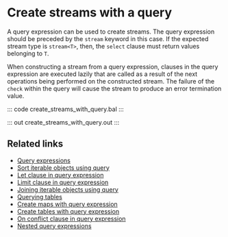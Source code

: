 # Create streams with a query

A query expression can be used to create streams. The query expression should be preceded by the `stream` keyword in this case. If the expected stream type is `stream<T>`, then, the `select` clause must return values belonging to `T`.

When constructing a stream from a query expression, clauses in the query expression are executed lazily that are called as a result of the next operations being performed on the constructed stream. The failure of the `check` within the query will cause the stream to produce an error termination value.

::: code create_streams_with_query.bal :::

::: out create_streams_with_query.out :::

## Related links
- [Query expressions](/learn/by-example/query-expressions)
- [Sort iterable objects using query](/learn/by-example/sort-iterable-objects)
- [Let clause in query expression](/learn/by-example/let-clause)
- [Limit clause in query expression](/learn/by-example/limit-clause)
- [Joining iterable objects using query](/learn/by-example/joining-iterable-objects)
- [Querying tables](/learn/by-example/querying-tables)
- [Create maps with query expression](/learn/by-example/create-maps-with-query)
- [Create tables with query expression](/learn/by-example/create-tables-with-query)
- [On conflict clause in query expression](/learn/by-example/on-conflict-clause)
- [Nested query expressions](/learn/by-example/nested-query-expressions)